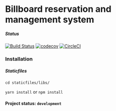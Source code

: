 # Billboard reservation and management system

##### Status
[![Build Status](https://travis-ci.org/upy/billboard.svg?branch=master)](https://travis-ci.org/upy/billboard) [![codecov](https://codecov.io/gh/upy/billboard/branch/master/graph/badge.svg)](https://codecov.io/gh/upy/billboard) [![CircleCI](https://circleci.com/gh/upy/billboard.svg?style=shield)](https://circleci.com/gh/upy/billboard)

### Installation

##### Staticfiles
``cd staticfiles/libs/``

``yarn install`` or ``npm install``

#### Project status: `development` 